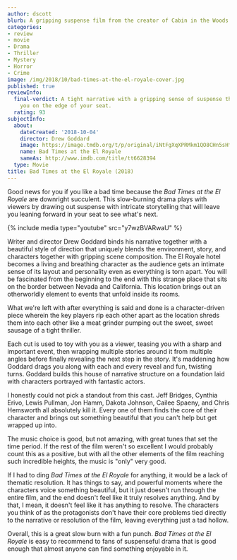 ```yaml
---
author: dscott
blurb: A gripping suspense film from the creator of Cabin in the Woods
categories:
- review
- movie
- Drama
- Thriller
- Mystery
- Horror
- Crime
image: /img/2018/10/bad-times-at-the-el-royale-cover.jpg
published: true
reviewInfo:
  final-verdict: A tight narrative with a gripping sense of suspense that will keep
    you on the edge of your seat.
  rating: 93
subjectInfo:
  about:
    dateCreated: '2018-10-04'
    director: Drew Goddard
    image: https://image.tmdb.org/t/p/original/iNtFgXqXPRMkm1QO8CHn5sHfUgE.jpg
    name: Bad Times at the El Royale
    sameAs: http://www.imdb.com/title/tt6628394
  type: Movie
title: Bad Times at the El Royale (2018)
---
```


Good news for you if you like a bad time because the *Bad Times at the El Royale* are downright succulent. This slow-burning drama plays with viewers by drawing out suspense with intricate storytelling that will leave you leaning forward in your seat to see what's next. 

{% include media type="youtube" src="y7wzBVARwaU" %}

Writer and director Drew Goddard binds his narrative together with a beautiful style of direction that uniquely blends the environment, story, and characters together with gripping scene composition. The El Royale hotel becomes a living and breathing character as the audience gets an intimate sense of its layout and personality even as everything is torn apart. You will be fascinated from the beginning to the end with this strange place that sits on the border between Nevada and California. This location brings out an otherworldly element to events that unfold inside its rooms.

What we're left with after everything is said and done is a character-driven piece wherein the key players rip each other apart as the location shreds them into each other like a meat grinder pumping out the sweet, sweet sausage of a tight thriller. 

Each cut is used to toy with you as a viewer, teasing you with a sharp and important event, then wrapping multiple stories around it from multiple angles before finally revealing the next step in the story. It's maddening how Goddard drags you along with each and every reveal and fun, twisting turns. Goddard builds this house of narrative structure on a foundation laid with characters portrayed with fantastic actors.

I honestly could not pick a standout from this cast. Jeff Bridges, Cynthia Erivo, Lewis Pullman, Jon Hamm, Dakota Johnson, Cailee Spaeny, and Chris Hemsworth all absolutely kill it. Every one of them finds the core of their character and brings out something beautiful that you can't help but get wrapped up into. 

The music choice is good, but not amazing, with great tunes that set the time period. If the rest of the film weren't so excellent I would probably count this as a positive, but with all the other elements of the film reaching such incredible heights, the music is  "only" very good.

If I had to ding *Bad Times at the El Royale* for anything, it would be a lack of thematic resolution. It has things to say, and powerful moments where the characters voice something beautiful, but it just doesn't run through the entire film, and the end doesn't feel like it truly resolves anything. And by that, I mean, it doesn't feel like it has anything to resolve. The characters you think of as the protagonists don't have their core problems tied directly to the narrative or resolution of the film, leaving everything just a tad hollow.

Overall, this is a great slow burn with a fun punch. *Bad Times at the El Royale* is easy to recommend to fans of suspenseful drama that is good enough that almost anyone can find something enjoyable in it.